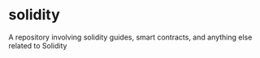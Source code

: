 # solidity
A repository involving solidity guides, smart contracts, and anything else related to Solidity
